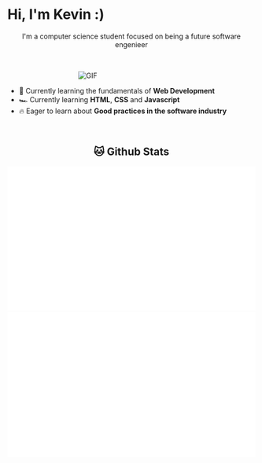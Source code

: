 <h1>Hi, I'm Kevin :)</h1>


<!--- Web illustrations by StorySet ( https://storyset.com/web )--->
<p align="center">
  I'm a computer science student focused on being a future software engenieer
</p>

##

<br>

<!-- Web illustrations by Storyset ( https://storyset.com/web )--->
<img align="right" alt="GIF" src="https://user-images.githubusercontent.com/96004910/226755886-45233dfe-2c54-422d-9939-ed838c87ae18.svg#dark-mode-only" width="360px"/>

<br>

- 🔭 Currently learning the fundamentals of **Web Development**
- 🏎️ Currently learning **HTML**, **CSS** and **Javascript**
- 🔥 Eager to learn about **Good practices in the software industry**
<br>
<h2 align="center">🐱 Github Stats</h2>
<div align="center">
<img src="https://raw.githubusercontent.com/KevSSter/github-stats/master/generated/overview.svg#gh-dark-mode-only"/>
 <br>
<img src="https://raw.githubusercontent.com/KevSSter/github-stats/master/generated/languages.svg#gh-dark-mode-only"/>
</div>
<br>
